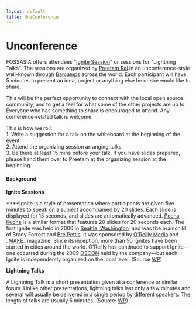 ```yaml
---
layout: default
title: UniConference
---
```

# Unconference

FOSSASIA offers attendees "[Ignite Session][1]" or sessions for "Lightning Talks". The sessions are organized by [Preetam Rai][2] in an unconference-style well-known through [Barcamps][3] across the world. Each participant will have 5 minutes to present an idea, project or anything else he or she would like to share.

This will be the perfect opportunity to connect with the local open source community, and to get a feel for what some of the other projects are up to. Everyone who has something to share is encouraged to attend. Any conference-related talk is welcome.

This is how we roll:  
1\. Write a suggestion for a talk on the whiteboard at the beginning of the event  
2\. Attend the organizing session arranging talks  
3\. Be there at least 15 mins before your talk. If you have slides prepared, please hand them over to Preetam at the organizing session at the beginning.

#### Background

**Ignite Sessions**

****Ignite is a style of presentation where participants are given five minutes to speak on a subject accompanied by 20 slides. Each slide is displayed for 15 seconds, and slides are automatically advanced. [Pecha Kucha][4] is a similar format that features 20 slides for 20 seconds each. The first Ignite was held in 2006 in [Seattle, Washington][5], and was the brainchild of Brady Forrest and [Bre Pettis][6]. It was sponsored by [O'Reilly Media][7] and [_MAKE][8]_ magazine. Since its inception, more than 50 Ignites have been started in cities around the world. O'Reilly has continued to support Ignite—one occurred during the 2009 [OSCON][9] held by the company—but each Ignite is independently organized on the local level. (Source [WP][1])

**Lightning Talks**

A Lightning Talk is a short presentation given at a conference  or similar forum. Unlike other presentations, lightning talks last only a few minutes and several will usually be delivered in a single period by different speakers. The length of talks are usually 5 minutes. (Source: [WP][10])



[1]: http://en.wikipedia.org/wiki/Ignite_%28event%29
[2]: http://fossasia.org/speakers/preetam-rai
[3]: http://barcamp.org
[4]: http://en.wikipedia.org/wiki/Pecha_Kucha "Pecha Kucha"
[5]: http://en.wikipedia.org/wiki/Seattle,_Washington "Seattle, Washington"
[6]: http://en.wikipedia.org/wiki/Bre_Pettis "Bre Pettis"
[7]: http://en.wikipedia.org/wiki/O%27Reilly_Media "O'Reilly Media"
[8]: http://en.wikipedia.org/wiki/Make_%28magazine%29 "Make (magazine)"
[9]: http://en.wikipedia.org/wiki/O%27Reilly_Open_Source_Convention "O'Reilly Open Source Convention"
[10]: http://en.wikipedia.org/wiki/Lightning_Talk
